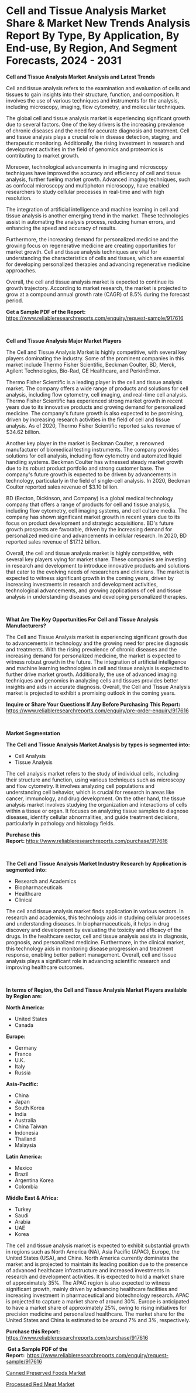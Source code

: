 <p><h1>Cell and Tissue Analysis Market Share & Market New Trends Analysis Report By Type, By Application, By End-use, By Region, And Segment Forecasts, 2024 - 2031</h1></p><p><strong>Cell and Tissue Analysis Market Analysis and Latest Trends</strong></p>
<p><p>Cell and tissue analysis refers to the examination and evaluation of cells and tissues to gain insights into their structure, function, and composition. It involves the use of various techniques and instruments for the analysis, including microscopy, imaging, flow cytometry, and molecular techniques.</p><p>The global cell and tissue analysis market is experiencing significant growth due to several factors. One of the key drivers is the increasing prevalence of chronic diseases and the need for accurate diagnosis and treatment. Cell and tissue analysis plays a crucial role in disease detection, staging, and therapeutic monitoring. Additionally, the rising investment in research and development activities in the field of genomics and proteomics is contributing to market growth.</p><p>Moreover, technological advancements in imaging and microscopy techniques have improved the accuracy and efficiency of cell and tissue analysis, further fueling market growth. Advanced imaging techniques, such as confocal microscopy and multiphoton microscopy, have enabled researchers to study cellular processes in real-time and with high resolution.</p><p>The integration of artificial intelligence and machine learning in cell and tissue analysis is another emerging trend in the market. These technologies assist in automating the analysis process, reducing human errors, and enhancing the speed and accuracy of results.</p><p>Furthermore, the increasing demand for personalized medicine and the growing focus on regenerative medicine are creating opportunities for market growth. Cell and tissue analysis techniques are vital for understanding the characteristics of cells and tissues, which are essential for developing personalized therapies and advancing regenerative medicine approaches.</p><p>Overall, the cell and tissue analysis market is expected to continue its growth trajectory. According to market research, the market is projected to grow at a compound annual growth rate (CAGR) of 8.5% during the forecast period.</p></p>
<p><strong>Get a Sample PDF of the Report:&nbsp;</strong> <a href="https://www.reliableresearchreports.com/enquiry/request-sample/917616">https://www.reliableresearchreports.com/enquiry/request-sample/917616</a></p>
<p>&nbsp;</p>
<p><strong>Cell and Tissue Analysis Major Market Players</strong></p>
<p><p>The Cell and Tissue Analysis Market is highly competitive, with several key players dominating the industry. Some of the prominent companies in this market include Thermo Fisher Scientific, Beckman Coulter, BD, Merck, Agilent Technologies, Bio-Rad, GE Healthcare, and PerkinElmer.</p><p>Thermo Fisher Scientific is a leading player in the cell and tissue analysis market. The company offers a wide range of products and solutions for cell analysis, including flow cytometry, cell imaging, and real-time cell analysis. Thermo Fisher Scientific has experienced strong market growth in recent years due to its innovative products and growing demand for personalized medicine. The company's future growth is also expected to be promising, driven by increasing research activities in the field of cell and tissue analysis. As of 2020, Thermo Fisher Scientific reported sales revenue of $34.62 billion.</p><p>Another key player in the market is Beckman Coulter, a renowned manufacturer of biomedical testing instruments. The company provides solutions for cell analysis, including flow cytometry and automated liquid handling systems. Beckman Coulter has witnessed steady market growth due to its robust product portfolio and strong customer base. The company's future growth is expected to be driven by advancements in technology, particularly in the field of single-cell analysis. In 2020, Beckman Coulter reported sales revenue of $3.10 billion.</p><p>BD (Becton, Dickinson, and Company) is a global medical technology company that offers a range of products for cell and tissue analysis, including flow cytometry, cell imaging systems, and cell culture media. The company has shown significant market growth in recent years due to its focus on product development and strategic acquisitions. BD's future growth prospects are favorable, driven by the increasing demand for personalized medicine and advancements in cellular research. In 2020, BD reported sales revenue of $17.12 billion.</p><p>Overall, the cell and tissue analysis market is highly competitive, with several key players vying for market share. These companies are investing in research and development to introduce innovative products and solutions that cater to the evolving needs of researchers and clinicians. The market is expected to witness significant growth in the coming years, driven by increasing investments in research and development activities, technological advancements, and growing applications of cell and tissue analysis in understanding diseases and developing personalized therapies.</p></p>
<p>&nbsp;</p>
<p><strong>What Are The Key Opportunities For Cell and Tissue Analysis Manufacturers?</strong></p>
<p><p>The Cell and Tissue Analysis market is experiencing significant growth due to advancements in technology and the growing need for precise diagnosis and treatments. With the rising prevalence of chronic diseases and the increasing demand for personalized medicine, the market is expected to witness robust growth in the future. The integration of artificial intelligence and machine learning technologies in cell and tissue analysis is expected to further drive market growth. Additionally, the use of advanced imaging techniques and genomics in analyzing cells and tissues provides better insights and aids in accurate diagnosis. Overall, the Cell and Tissue Analysis market is projected to exhibit a promising outlook in the coming years.</p></p>
<p><strong>Inquire or Share Your Questions If Any Before Purchasing This Report:</strong> <a href="https://www.reliableresearchreports.com/enquiry/pre-order-enquiry/917616">https://www.reliableresearchreports.com/enquiry/pre-order-enquiry/917616</a></p>
<p>&nbsp;</p>
<p><strong>Market Segmentation</strong></p>
<p><strong>The Cell and Tissue Analysis Market Analysis by types is segmented into:</strong></p>
<p><ul><li>Cell Analysis</li><li>Tissue Analysis</li></ul></p>
<p><p>The cell analysis market refers to the study of individual cells, including their structure and function, using various techniques such as microscopy and flow cytometry. It involves analyzing cell populations and understanding cell behavior, which is crucial for research in areas like cancer, immunology, and drug development. On the other hand, the tissue analysis market involves studying the organization and interactions of cells within a tissue or organ. It focuses on analyzing tissue samples to diagnose diseases, identify cellular abnormalities, and guide treatment decisions, particularly in pathology and histology fields.</p></p>
<p><strong>Purchase this Report:&nbsp;</strong><a href="https://www.reliableresearchreports.com/purchase/917616">https://www.reliableresearchreports.com/purchase/917616</a></p>
<p>&nbsp;</p>
<p><strong>The Cell and Tissue Analysis Market Industry Research by Application is segmented into:</strong></p>
<p><ul><li>Research and Academics</li><li>Biopharmaceuticals</li><li>Healthcare</li><li>Clinical</li></ul></p>
<p><p>The cell and tissue analysis market finds application in various sectors. In research and academics, this technology aids in studying cellular processes and understanding diseases. In biopharmaceuticals, it helps in drug discovery and development by evaluating the toxicity and efficacy of the drugs. In the healthcare sector, cell and tissue analysis assists in diagnosis, prognosis, and personalized medicine. Furthermore, in the clinical market, this technology aids in monitoring disease progression and treatment response, enabling better patient management. Overall, cell and tissue analysis plays a significant role in advancing scientific research and improving healthcare outcomes.</p></p>
<p>&nbsp;</p>
<p><strong>In terms of Region, the Cell and Tissue Analysis Market Players available by Region are:</strong></p>
<p>
    <p> <strong> North America: </strong>
        <ul>
            <li>United States</li>
            <li>Canada</li>
        </ul>
        </p> 
    <p> <strong> Europe: </strong>
        <ul>
            <li>Germany</li>
            <li>France</li>
            <li>U.K.</li>
            <li>Italy</li>
            <li>Russia</li>
        </ul>
        </p> 
    <p> <strong> Asia-Pacific: </strong>
        <ul>
            <li>China</li>
            <li>Japan</li>
            <li>South Korea</li>
            <li>India</li>
            <li>Australia</li>
            <li>China Taiwan</li>
            <li>Indonesia</li>
            <li>Thailand</li>
            <li>Malaysia</li>
        </ul>
        </p> 
    <p> <strong> Latin America: </strong>
        <ul>
            <li>Mexico</li>
            <li>Brazil</li>
            <li>Argentina Korea</li>
            <li>Colombia</li>
        </ul>
        </p> 
    <p> <strong> Middle East & Africa: </strong>
        <ul>
            <li>Turkey</li>
            <li>Saudi</li>
            <li>Arabia</li>
            <li>UAE</li>
            <li>Korea</li>
        </ul>
    </p>
    </p>
<p><p>The cell and tissue analysis market is expected to exhibit substantial growth in regions such as North America (NA), Asia Pacific (APAC), Europe, the United States (USA), and China. North America currently dominates the market and is projected to maintain its leading position due to the presence of advanced healthcare infrastructure and increased investments in research and development activities. It is expected to hold a market share of approximately 35%. The APAC region is also expected to witness significant growth, mainly driven by advancing healthcare facilities and increasing investment in pharmaceutical and biotechnology research. APAC is projected to capture a market share of around 30%. Europe is anticipated to have a market share of approximately 25%, owing to rising initiatives for precision medicine and personalized healthcare. The market share for the United States and China is estimated to be around 7% and 3%, respectively.</p></p>
<p><strong>Purchase this Report: </strong><a href="https://www.reliableresearchreports.com/purchase/917616">https://www.reliableresearchreports.com/purchase/917616</a></p>
<p>&nbsp;<strong>Get a Sample PDF of the Report:&nbsp;&nbsp;</strong><a href="https://www.reliableresearchreports.com/enquiry/request-sample/917616">https://www.reliableresearchreports.com/enquiry/request-sample/917616</a></p>
<p><strong></strong></p>
<p><p><a href="https://www.linkedin.com/pulse/decoding-canned-preserved-foods-market-deep-dive-latest-qryne?trackingId=btYsZCrmTeuok0c%2BgvkVWw%3D%3D">Canned Preserved Foods Market</a></p><p><a href="https://www.linkedin.com/pulse/processed-red-meat-market-size-2024-2031-global-industrial-1l9ze?trackingId=xMrF0TvzQUSAYiMYEEoecg%3D%3D">Processed Red Meat Market</a></p></p>